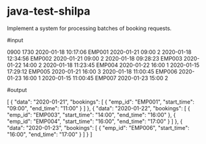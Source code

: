 # java-test-shilpa
Implement a system for processing batches of booking requests.

#input

0900 1730
2020-01-18 10:17:06 EMP001
2020-01-21 09:00 2
2020-01-18 12:34:56 EMP002
2020-01-21 09:00 2
2020-01-18 09:28:23 EMP003
2020-01-22 14:00 2
2020-01-18 11:23:45 EMP004
2020-01-22 16:00 1
2020-01-15 17:29:12 EMP005
2020-01-21 16:00 3
2020-01-18 11:00:45 EMP006
2020-01-23 16:00 1
2020-01-15 11:00:45 EMP007
2020-01-23 15:00 2


#output

[
{
"data": "2020-01-21",
"bookings": [
{
"emp_id": "EMP001",
"start_time": "09:00",
"end_time": "11:00"
}
]
},
{
"data": "2020-01-22",
"bookings": [
{
"emp_id": "EMP003",
"start_time": "14:00",
"end_time": "16:00"
},
{
"emp_id": "EMP004",
"start_time": "16:00",
"end_time": "17:00"
}
]
},
{
"data": "2020-01-23",
"bookings": [
{
"emp_id": "EMP006",
"start_time": "16:00",
"end_time": "17:00"
}
]
}
]